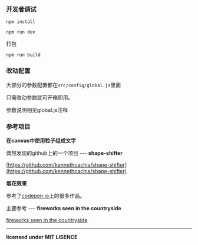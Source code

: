 
### 开发者调试

```
npm install
```

```
npm run dev
```

打包
```
npm run build
```

### 改动配置
大部分的参数配置都在`src/config/global.js`里面

只需改动参数就可开箱即用。

参数说明相见global.js注释

### 参考项目

**在canvas中使用粒子组成文字**

偶然发现的github上的一个项目 --- **shape-shifter**

[https://github.com/kennethcachia/shape-shifter](https://github.com/kennethcachia/shape-shifter)

**烟花效果**

参考了[codepen.io](https://codepen.io/search/pens?q=fireworks&limit=all&type=type-pens)上的很多作品。

主要参考 --- **fireworks seen in the countryside**

[fireworks seen in the countryside](https://codepen.io/K-T/pen/NjyNQy?q=fireworks&limit=all&type=type-pens)

---
**licensed under MIT LISENCE**